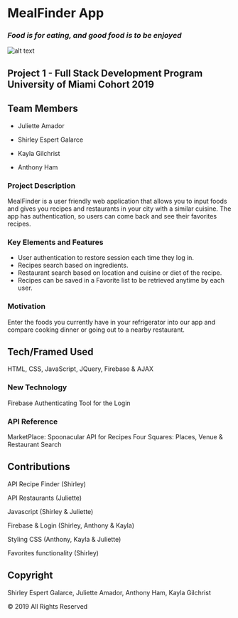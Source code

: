 # MealFinder App 

### *Food is for eating, and good food is to be enjoyed*

![alt text](https://github.com/Xnthiny/project1/blob/master/assets/images/MealFinderHome.png)

## Project 1 - Full Stack Development Program University of Miami Cohort 2019

## Team Members
- Juliette Amador

- Shirley Espert Galarce

- Kayla Gilchrist

- Anthony Ham

### Project Description

MealFinder is a user friendly web application that allows you to input foods and gives you recipes and restaurants in your city with a similar cuisine. The app has authentication, so users can come back and see their favorites recipes.

### Key Elements and Features

- User authentication to restore session each time they log in.
- Recipes search based on ingredients.
- Restaurant search based on location and cuisine or diet of the recipe.
- Recipes can be saved in a Favorite list to be retrieved anytime by each user.
 
### Motivation

Enter the foods you currently have in your refrigerator into our app and compare cooking dinner or going out to a nearby restaurant. 

## Tech/Framed Used

HTML, CSS, JavaScript, JQuery, Firebase & AJAX

### New Technology
Firebase Authenticating Tool for the Login

### API Reference

MarketPlace: Spoonacular API for Recipes
Four Squares: Places, Venue & Restaurant Search 

## Contributions

API Recipe Finder (Shirley)

API Restaurants (Juliette) 

Javascript (Shirley & Juliette)

Firebase & Login (Shirley, Anthony & Kayla)

Styling CSS (Anthony, Kayla & Juliette) 

Favorites functionality (Shirley)

## Copyright
Shirley Espert Galarce, Juliette Amador, Anthony Ham, Kayla Gilchrist

© 2019 All Rights Reserved
